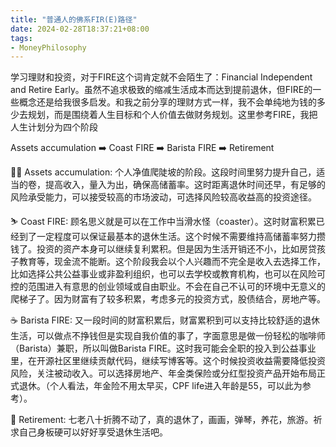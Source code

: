 ```yaml
---
title: "普通人的佛系FIR(E)路径"
date: 2024-02-28T18:37:21+08:00
tags:
- MoneyPhilosophy
---
```


学习理财和投资，对于FIRE这个词肯定就不会陌生了：Financial Independent and Retire Early。虽然不追求极致的缩减生活成本而达到提前退休，但FIRE的一些概念还是给我很多启发。和我之前分享的理财方式一样，我不会单纯地为钱的多少去规划，而是围绕着人生目标和个人价值去做财务规划。这里参考FIRE，我把人生计划分为四个阶段

Assets accumulation ➡️ Coast FIRE ➡️ Barista FIRE ➡️ Retirement

🧗‍♀️ Assets accumulation: 个人净值爬陡坡的阶段。这段时间里努力提升自己，适当的卷，提高收入，量入为出，确保高储蓄率。这时距离退休时间还早，有足够的风险承受能力，可以接受较高的市场波动，可选择风险较高收益高的投资途径。

⛷️ Coast FIRE: 顾名思义就是可以在工作中当滑水怪（coaster）。这时财富积累已经到了一定程度可以保证最基本的退休生活。这个时候不需要维持高储蓄率努力攒钱了。投资的资产本身可以继续复利累积。但是因为生活开销还不小，比如房贷孩子教育等，现金流不能断。这个阶段我会以个人兴趣而不完全是收入去选择工作，比如选择公共公益事业或非盈利组织，也可以去学校或教育机构，也可以在风险可控的范围进入有意思的创业领域或自由职业。不会在自己不认可的环境中无意义的爬梯子了。因为财富有了较多积累，考虑多元的投资方式，股债结合，房地产等。

☕️ Barista FIRE: 又一段时间的财富积累后，财富累积到可以支持比较舒适的退休生活，可以做点不挣钱但是实现自我价值的事了，字面意思是做一份轻松的咖啡师（Barista）兼职，所以叫做Barista FIRE。这时我可能会全职的投入到公益事业里，在开源社区里继续贡献代码，继续写博客等。这个时候投资收益需要降低投资风险，关注被动收入。可以选择房地产、年金类保险或分红型投资产品开始布局正式退休。（个人看法，年金险不用太早买，CPF life进入年龄是55，可以此为参考）。

🛬 Retirement: 七老八十折腾不动了，真的退休了，画画，弹琴，养花，旅游。祈求自己身板硬可以好好享受退休生活吧。
